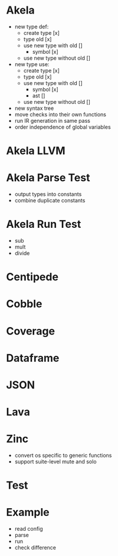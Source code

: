 # Akela
* new type def:
  * create type [x]
  * type old [x]
  * use new type with old []
    * symbol [x]
  * use new type without old []
* new type use:
  * create type [x]
  * type old [x]
  * use new type with old []
    * symbol [x]
    * ast []
  * use new type without old []
* new syntax tree
* move checks into their own functions
* run IR generation in same pass
* order independence of global variables

# Akela LLVM

# Akela Parse Test
* output types into constants
* combine duplicate constants

# Akela Run Test
* sub
* mult
* divide

# Centipede

# Cobble

# Coverage

# Dataframe

# JSON

# Lava

# Zinc
* convert os specific to generic functions
* support suite-level mute and solo

# Test

# Example
* read config
* parse
* run
* check difference
